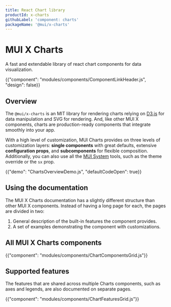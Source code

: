 ```yaml
---
title: React Chart library
productId: x-charts
githubLabel: 'component: charts'
packageName: '@mui/x-charts'
---
```


# MUI X Charts

<p class="description">A fast and extendable library of react chart components for data visualization.</p>

{{"component": "modules/components/ComponentLinkHeader.js", "design": false}}

## Overview

The `@mui/x-charts` is an MIT library for rendering charts relying on [D3.js](https://d3js.org/) for data manipulation and SVG for rendering.
And, like other MUI X components, charts are production-ready components that integrate smoothly into your app.

With a high level of customization, MUI Charts provides on three levels of customization layers: **single components** with great defaults, extensive **configuration props**, and **subcomponents** for flexible composition.
Additionally, you can also use all the [MUI System](https://mui.com/system/getting-started/) tools, such as the theme override or the `sx` prop.

{{"demo": "ChartsOverviewDemo.js", "defaultCodeOpen": true}}

## Using the documentation

The MUI X Charts documentation has a slightly different structure than other MUI X components.
Instead of having a long page for each, the pages are divided in two:

1. General description of the built-in features the component provides.
2. A set of examples demonstrating the component with customizations.

## All MUI X Charts components

{{"component": "modules/components/ChartComponentsGrid.js"}}

## Supported features

The features that are shared across multiple Charts components, such as axes and legends, are also documented on separate pages.

{{"component": "modules/components/ChartFeaturesGrid.js"}}
